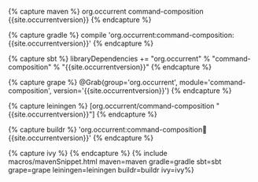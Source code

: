 {% capture maven %}
<dependency>
    <groupId>org.occurrent</groupId>
    <artifactId>command-composition</artifactId>
    <version>{{site.occurrentversion}}</version>
</dependency>
{% endcapture %}

{% capture gradle %}
compile 'org.occurrent:command-composition:{{site.occurrentversion}}'
{% endcapture %}

{% capture sbt %}
libraryDependencies += "org.occurrent" % "command-composition" % "{{site.occurrentversion}}"
{% endcapture %}

{% capture grape %}
@Grab(group='org.occurrent', module='command-composition', version='{{site.occurrentversion}}') 
{% endcapture %}

{% capture leiningen %}
[org.occurrent/command-composition "{{site.occurrentversion}}"]
{% endcapture %}

{% capture buildr %}
'org.occurrent:command-composition:jar:{{site.occurrentversion}}'
{% endcapture %}

{% capture ivy %}
<dependency org="org.occurrent" name="command-composition" rev="{{site.occurrentversion}}" />
{% endcapture %}
{% include macros/mavenSnippet.html maven=maven gradle=gradle sbt=sbt grape=grape leiningen=leiningen buildr=buildr ivy=ivy%}